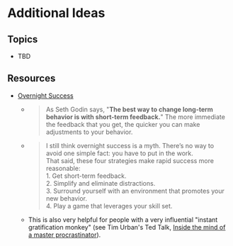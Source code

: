 # Additional Ideas

## Topics

- TBD

## Resources

- [Overnight Success](https://jamesclear.com/multipliers)
    - > As Seth Godin says, "**The best way to change long-term behavior is with short-term feedback.**" The more immediate the feedback that you get, the quicker you can make adjustments to your behavior.
    - > I still think overnight success is a myth. There’s no way to avoid one simple fact: you have to put in the work.  
        That said, these four strategies make rapid success more reasonable:  
        1\. Get short-term feedback.  
        2\. Simplify and eliminate distractions.  
        3\. Surround yourself with an environment that promotes your new behavior.  
        4\. Play a game that leverages your skill set.
    - This is also very helpful for people with a very influential "instant gratification monkey" (see Tim Urban's Ted Talk, [Inside the mind of a master procrastinator](https://www.youtube.com/watch?v=arj7oStGLkU)).
